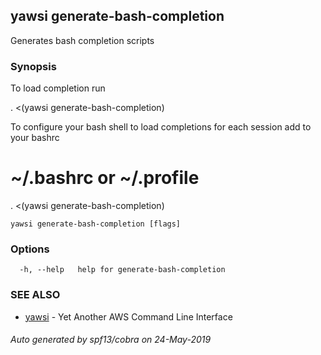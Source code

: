 ## yawsi generate-bash-completion

Generates bash completion scripts

### Synopsis


To load completion run

. <(yawsi generate-bash-completion)

To configure your bash shell to load completions for each session add to your bashrc

# ~/.bashrc or ~/.profile
. <(yawsi generate-bash-completion)


```
yawsi generate-bash-completion [flags]
```

### Options

```
  -h, --help   help for generate-bash-completion
```

### SEE ALSO
* [yawsi](yawsi.md)	 - Yet Another AWS Command Line Interface

###### Auto generated by spf13/cobra on 24-May-2019
